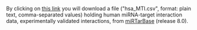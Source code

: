 By clicking on [this link](https://drive.google.com/file/d/13gO2awyFWT4G_vh8ALhovRemHEzMFe78/view?usp=sharing) you will download a file ("hsa_MTI.csv", format: plain text, comma-separated values) holding human miRNA-target interaction data, experimentally validated interactions, from [miRTarBase](https://mirtarbase.cuhk.edu.cn/) (release 8.0).

